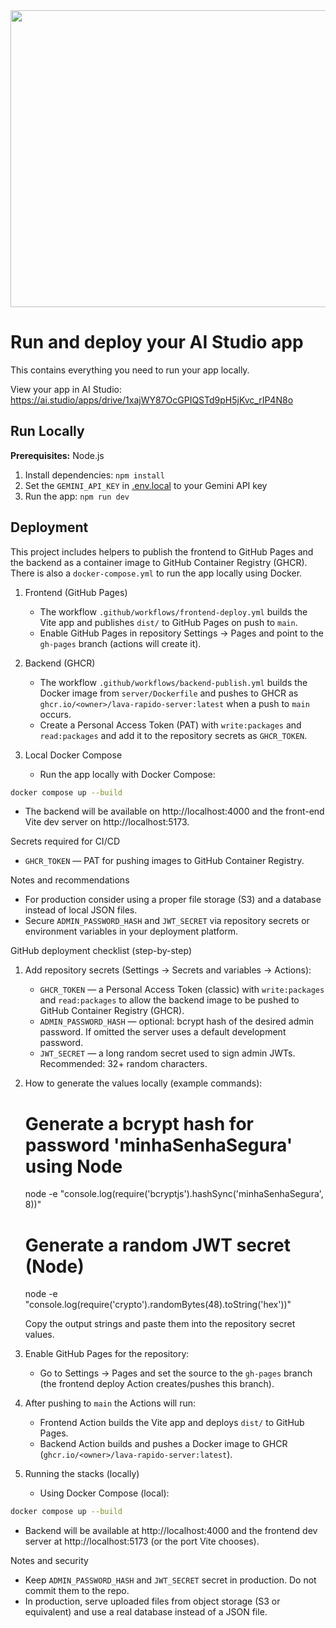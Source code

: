 <div align="center">
<img width="1200" height="475" alt="GHBanner" src="https://github.com/user-attachments/assets/0aa67016-6eaf-458a-adb2-6e31a0763ed6" />
</div>

# Run and deploy your AI Studio app

This contains everything you need to run your app locally.

View your app in AI Studio: https://ai.studio/apps/drive/1xajWY87OcGPIQSTd9pH5jKvc_rIP4N8o

## Run Locally

**Prerequisites:**  Node.js


1. Install dependencies:
   `npm install`
2. Set the `GEMINI_API_KEY` in [.env.local](.env.local) to your Gemini API key
3. Run the app:
   `npm run dev`

## Deployment

This project includes helpers to publish the frontend to GitHub Pages and the backend as a container image to GitHub Container Registry (GHCR). There is also a `docker-compose.yml` to run the app locally using Docker.

1) Frontend (GitHub Pages)
   - The workflow `.github/workflows/frontend-deploy.yml` builds the Vite app and publishes `dist/` to GitHub Pages on push to `main`.
   - Enable GitHub Pages in repository Settings -> Pages and point to the `gh-pages` branch (actions will create it).

2) Backend (GHCR)
   - The workflow `.github/workflows/backend-publish.yml` builds the Docker image from `server/Dockerfile` and pushes to GHCR as `ghcr.io/<owner>/lava-rapido-server:latest` when a push to `main` occurs.
   - Create a Personal Access Token (PAT) with `write:packages` and `read:packages` and add it to the repository secrets as `GHCR_TOKEN`.

3) Local Docker Compose
   - Run the app locally with Docker Compose:

```bash
docker compose up --build
```

   - The backend will be available on http://localhost:4000 and the front-end Vite dev server on http://localhost:5173.

Secrets required for CI/CD
- `GHCR_TOKEN` — PAT for pushing images to GitHub Container Registry.

Notes and recommendations
- For production consider using a proper file storage (S3) and a database instead of local JSON files.
- Secure `ADMIN_PASSWORD_HASH` and `JWT_SECRET` via repository secrets or environment variables in your deployment platform.

GitHub deployment checklist (step-by-step)
1. Add repository secrets (Settings → Secrets and variables → Actions):
   - `GHCR_TOKEN` — a Personal Access Token (classic) with `write:packages` and `read:packages` to allow the backend image to be pushed to GitHub Container Registry (GHCR).
   - `ADMIN_PASSWORD_HASH` — optional: bcrypt hash of the desired admin password. If omitted the server uses a default development password.
   - `JWT_SECRET` — a long random secret used to sign admin JWTs. Recommended: 32+ random characters.

2. How to generate the values locally (example commands):

   # Generate a bcrypt hash for password 'minhaSenhaSegura' using Node
   node -e "console.log(require('bcryptjs').hashSync('minhaSenhaSegura', 8))"

   # Generate a random JWT secret (Node)
   node -e "console.log(require('crypto').randomBytes(48).toString('hex'))"

   Copy the output strings and paste them into the repository secret values.

3. Enable GitHub Pages for the repository:
   - Go to Settings → Pages and set the source to the `gh-pages` branch (the frontend deploy Action creates/pushes this branch).

4. After pushing to `main` the Actions will run:
   - Frontend Action builds the Vite app and deploys `dist/` to GitHub Pages.
   - Backend Action builds and pushes a Docker image to GHCR (`ghcr.io/<owner>/lava-rapido-server:latest`).

5. Running the stacks (locally)
   - Using Docker Compose (local):

```bash
docker compose up --build
```

   - Backend will be available at http://localhost:4000 and the frontend dev server at http://localhost:5173 (or the port Vite chooses).

Notes and security
- Keep `ADMIN_PASSWORD_HASH` and `JWT_SECRET` secret in production. Do not commit them to the repo.
- In production, serve uploaded files from object storage (S3 or equivalent) and use a real database instead of a JSON file.
